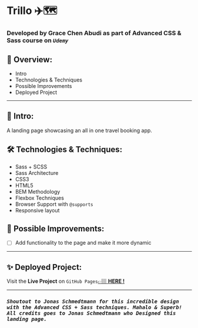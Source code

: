 # Trillo ✈️🗺️

### Developed by Grace Chen Abudi as part of **Advanced CSS & Sass** course on **_`Udemy`_**

## 📢 Overview:

- Intro
- Technologies & Techniques
- Possible Improvements
- Deployed Project

---

## 🔎 Intro:

A landing page showcasing an all in one travel booking app.

## 🛠️ Technologies & Techniques:

- Sass + SCSS
- Sass Architecture
- CSS3
- HTML5
- BEM Methodology
- Flexbox Techniques
- Browser Support with `@supports`
- Responsive layout

## 🔧 Possible Improvements:

- [ ] Add functionality to the page and make it more dynamic

---

## ✨ Deployed Project:

Visit the **Live Project** on `GitHub Pages`[&#128073;&#127997; **HERE !**](https://chen-abudi.github.io/trillo/)

---

### **_`Shoutout to Jonas Schmedtmann for this incredible design with the Advanced CSS + Sass techniques. Mahalo & Superb! All credits goes to Jonas Schmedtmann who Designed this landing page.`_**
